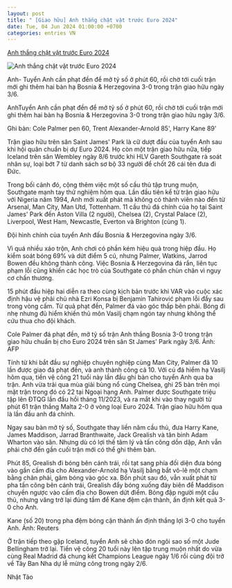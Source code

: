 ```yaml
---
layout: post
title: " [Giao hữu] Anh thắng chật vật trước Euro 2024"
date: Tue, 04 Jun 2024 01:00:00 +0700
categories: entries VN
---
```

[Anh thắng chật vật trước Euro 2024](https://vnexpress.net/anh-thang-chat-vat-truoc-euro-2024-4753953.html)

![Anh thắng chật vật trước Euro 2024](https://vcdn1-thethao.vnecdn.net/2024/06/04/2780-1717458333-4961-1717458852.jpg?w=1200&h=0&q=100&dpr=1&fit=crop&s=Bjpc4O1YCUZEM7eC9QDang)

Anh- Tuyển Anh cần phạt đền để mở tỷ số ở phút 60, rồi chờ tới cuối trận mới ghi thêm hai bàn hạ Bosnia & Herzegovina 3-0 trong trận giao hữu ngày 3/6.

AnhTuyển Anh cần phạt đền để mở tỷ số ở phút 60, rồi chờ tới cuối trận mới ghi thêm hai bàn hạ Bosnia & Herzegovina 3-0 trong trận giao hữu ngày 3/6.

Ghi bàn: Cole Palmer pen 60, Trent Alexander-Arnold 85', Harry Kane 89'

Trận giao hữu trên sân Saint James' Park là cữ dượt đầu của tuyển Anh sau khi hội quân chuẩn bị dự Euro 2024. Họ còn một trận giao hữu nữa, tiếp Iceland trên sân Wembley ngày 8/6 trước khi HLV Gareth Southgate rà soát nhân sự, loại bớt 7 từ danh sách sơ bộ 33 người để chốt 26 cái tên đưa đi Đức.

Trong bối cảnh đó, cộng thêm việc một số cầu thủ tập trung muộn, Southgate mạnh tay thử nghiệm hôm qua. Lần đầu tiên kể từ trận giao hữu với Nigeria năm 1994, Anh mới xuất phát mà không có thành viên nào đến từ Arsenal, Man City, Man Utd, Tottenham. 11 cầu thủ đá chính của họ tại Saint James' Park đến Aston Villa (2 người), Chelsea (2), Crystal Palace (2), Liverpool, West Ham, Newcastle, Everton và Brighton (cùng 1).

Đội hình chính của tuyển Anh đấu Bosnia & Herzegovina ngày 3/6.

Vì quá nhiều xáo trộn, Anh chơi có phần kém hiệu quả trong hiệp đầu. Họ kiểm soát bóng 69% và dứt điểm 5 cú, nhưng Palmer, Watkins, Jarrod Bowen đều không thành công. Việc Bosnia & Herzegovina đá rắn, liên tục phạm lỗi cũng khiến các học trò của Southgate có phần chùn chân vì nguy cơ chấn thương.

15 phút đầu hiệp hai diễn ra theo cùng kịch bản trước khi VAR vào cuộc xác định hậu vệ phải chủ nhà Ezri Konsa bị Benjamin Tahirović phạm lỗi đẩy sau trong vòng cấm. Từ quả phạt đền, Palmer đá vào góc thấp bên phải. Bóng đi nhẹ nhưng đủ hiểm khiến thủ môn Vasilj chạm ngón tay nhưng không thể cứu thua cho đội khách.

Cole Palmer đá phạt đền, mở tỷ số trận Anh thắng Bosnia 3-0 trong trận giao hữu chuẩn bị cho Euro 2024 trên sân St James' Park ngày 3/6. Ảnh: AFP

Tính từ khi bắt đầu sự nghiệp chuyên nghiệp cùng Man City, Palmer đã 10 lần được giao đá phạt đền, và anh thành công cả 10. Với cú đá hiểm hạ Vasilj hôm qua, tiền vệ công 21 tuổi này lần đầu ghi bàn cho tuyển Anh qua ba trận. Anh vừa trải qua mùa giải bùng nổ cùng Chelsea, ghi 25 bàn trên mọi mặt trận trong đó có 22 tại Ngoại hạng Anh. Palmer được Southgate triệu tập lên ĐTQG lần đầu hồi tháng 11/2023, và ra mắt khi vào thay người từ phút 61 trận thắng Malta 2-0 ở vòng loại Euro 2024. Trận giao hữu hôm qua là lần đầu anh đá chính.

Ngay sau bàn mở tỷ số, Southgate thay liền năm cầu thủ, đưa Harry Kane, James Maddison, Jarrad Branthwaite, Jack Grealish và tân binh Adam Wharton vào sân. Nhưng dù có lợi thế tâm lý và tấn công dồn dập, Anh vẫn phải chờ đến gần cuối trận mới có thể ghi thêm bàn.

Phút 85, Grealish đi bóng bên cánh trái, rồi tạt sang phía đối diện đưa bóng vào gần cấm địa cho Alexander-Arnold hạ Vasilj bằng bắt vô-lê một chạm bằng chân phải, găm bóng vào góc xa. Bốn phút sau đó, vẫn xuất phát từ pha tấn công bên cánh trái, Grealish đẩy bóng xuống đáy biên để Maddison chuyền ngược vào cấm địa cho Bowen dứt điểm. Bóng đập người một cầu thủ, nhưng văng trở lại đúng tầm để Kane đệm cận thành, ấn định kết quả 3-0 cho Anh.

Kane (số 20) trong pha đệm bóng cận thành ấn định thắng lợi 3-0 cho tuyển Anh. Ảnh: Reuters

Ở trận tiếp theo gặp Iceland, tuyển Anh sẽ chào đón ngôi sao số một Jude Bellingham trở lại. Tiền vệ công 20 tuổi này lên tập trung muộn nhất do vừa cùng Real Madrid đá chung kết Champions League ngày 1/6 rồi cùng đội trở về Tây Ban Nha dự lễ mừng công trong ngày 2/6.

Nhật Tảo

